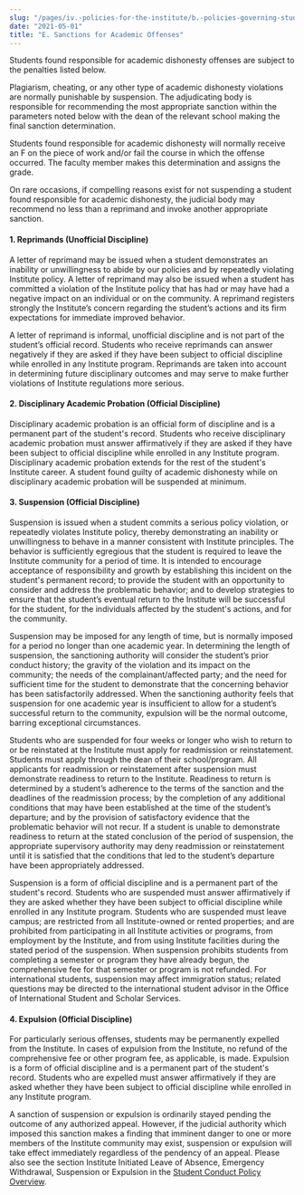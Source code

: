 ```yaml
---
slug: "/pages/iv.-policies-for-the-institute/b.-policies-governing-student-conduct-and-student-organizations/b.-conduct/b.2.d.-student-conduct-disciplinary-process/e.-sanctions-for-academic-offenses"
date: "2021-05-01"
title: "E. Sanctions for Academic Offenses"
---
```


Students found responsible for academic dishonesty offenses are subject to the penalties listed below.

Plagiarism, cheating, or any other type of academic dishonesty violations are normally punishable by suspension. The adjudicating body is responsible for recommending the most appropriate sanction within the parameters noted below with the dean of the relevant school making the final sanction determination.

Students found responsible for academic dishonesty will normally receive an F on the piece of work and/or fail the course in which the offense occurred. The faculty member makes this determination and assigns the grade.

On rare occasions, if compelling reasons exist for not suspending a student found responsible for academic dishonesty, the judicial body may recommend no less than a reprimand and invoke another appropriate sanction.

#### **1.  Reprimands (Unofficial Discipline)**

A letter of reprimand may be issued when a student demonstrates an inability or unwillingness to abide by our policies and by repeatedly violating Institute policy. A letter of reprimand may also be issued when a student has committed a violation of the Institute policy that has had or may have had a negative impact on an individual or on the community. A reprimand registers strongly the Institute’s concern regarding the student’s actions and its firm expectations for immediate improved behavior.

A letter of reprimand is informal, unofficial discipline and is not part of the student’s official record. Students who receive reprimands can answer negatively if they are asked if they have been subject to official discipline while enrolled in any Institute program. Reprimands are taken into account in determining future disciplinary outcomes and may serve to make further violations of Institute regulations more serious.

#### **2.  Disciplinary Academic Probation (Official Discipline)**

Disciplinary academic probation is an official form of discipline and is a permanent part of the student's record. Students who receive disciplinary academic probation must answer affirmatively if they are asked if they have been subject to official discipline while enrolled in any Institute program. Disciplinary academic probation extends for the rest of the student's Institute career. A student found guilty of academic dishonesty while on disciplinary academic probation will be suspended at minimum.

#### **3.  Suspension (Official Discipline)**

Suspension is issued when a student commits a serious policy violation, or repeatedly violates Institute policy, thereby demonstrating an inability or unwillingness to behave in a manner consistent with Institute principles. The behavior is sufficiently egregious that the student is required to leave the Institute community for a period of time. It is intended to encourage acceptance of responsibility and growth by establishing this incident on the student's permanent record; to provide the student with an opportunity to consider and address the problematic behavior; and to develop strategies to ensure that the student’s eventual return to the Institute will be successful for the student, for the individuals affected by the student's actions, and for the community.

Suspension may be imposed for any length of time, but is normally imposed for a period no longer than one academic year. In determining the length of suspension, the sanctioning authority will consider the student’s prior conduct history; the gravity of the violation and its impact on the community; the needs of the complainant/affected party; and the need for sufficient time for the student to demonstrate that the concerning behavior has been satisfactorily addressed. When the sanctioning authority feels that suspension for one academic year is insufficient to allow for a student’s successful return to the community, expulsion will be the normal outcome, barring exceptional circumstances.

Students who are suspended for four weeks or longer who wish to return to or be reinstated at the Institute must apply for readmission or reinstatement. Students must apply through the dean of their school/program. All applicants for readmission or reinstatement after suspension must demonstrate readiness to return to the Institute. Readiness to return is determined by a student’s adherence to the terms of the sanction and the deadlines of the readmission process; by the completion of any additional conditions that may have been established at the time of the student’s departure; and by the provision of satisfactory evidence that the problematic behavior will not recur. If a student is unable to demonstrate readiness to return at the stated conclusion of the period of suspension, the appropriate supervisory authority may deny readmission or reinstatement until it is satisfied that the conditions that led to the student’s departure have been appropriately addressed.

Suspension is a form of official discipline and is a permanent part of the student's record. Students who are suspended must answer affirmatively if they are asked whether they have been subject to official discipline while enrolled in any Institute program. Students who are suspended must leave campus; are restricted from all Institute-owned or rented properties; and are prohibited from participating in all Institute activities or programs, from employment by the Institute, and from using Institute facilities during the stated period of the suspension. When suspension prohibits students from completing a semester or program they have already begun, the comprehensive fee for that semester or program is not refunded. For international students, suspension may affect immigration status; related questions may be directed to the international student advisor in the Office of International Student and Scholar Services.

#### **4.  Expulsion (Official Discipline)**

For particularly serious offenses, students may be permanently expelled from the Institute. In cases of expulsion from the Institute, no refund of the comprehensive fee or other program fee, as applicable, is made. Expulsion is a form of official discipline and is a permanent part of the student's record. Students who are expelled must answer affirmatively if they are asked whether they have been subject to official discipline while enrolled in any Institute program.

A sanction of suspension or expulsion is ordinarily stayed pending the outcome of any authorized appeal. However, if the judicial authority which imposed this sanction makes a finding that imminent danger to one or more members of the Institute community may exist, suspension or expulsion will take effect immediately regardless of the pendency of an appeal. Please also see the section Institute Initiated Leave of Absence, Emergency Withdrawal, Suspension or Expulsion in the [Student Conduct Policy Overview](http://www.middlebury.edu/about/handbook/iv.-policies-for-the-institute/b.-policies-governing-student-conduct-and-student-organizations/b.-conduct/b.2.c.-student-conduct-policy-overview).